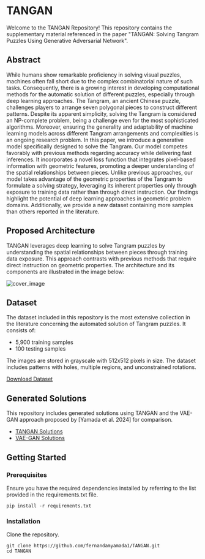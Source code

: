 # TANGAN

Welcome to the TANGAN Repository! This repository contains the supplementary material referenced in the paper "TANGAN: Solving Tangram Puzzles Using Generative Adversarial Network".

## Abstract

While humans show remarkable proficiency in solving visual puzzles, machines often fall short due to the complex combinatorial nature of such tasks. Consequently, there is a growing interest in developing computational methods for the automatic solution of different puzzles, especially through deep learning approaches. The Tangram, an ancient Chinese puzzle, challenges players to arrange seven polygonal pieces to construct different patterns. Despite its apparent simplicity, solving the Tangram is considered an NP-complete problem, being a challenge even for the most sophisticated algorithms. Moreover, ensuring the generality and adaptability of machine learning models across different Tangram arrangements and complexities is an ongoing research problem. In this paper, we introduce a generative model specifically designed to solve the Tangram. Our model competes favorably with previous methods regarding accuracy while delivering fast inferences. It incorporates a novel loss function that integrates pixel-based information with geometric features, promoting a deeper understanding of the spatial relationships between pieces. Unlike previous approaches, our model takes advantage of the geometric properties of the Tangram to formulate a solving strategy, leveraging its inherent properties only through exposure to training data rather than through direct instruction. Our findings highlight the potential of deep learning approaches in geometric problem domains. Additionally, we provide a new dataset containing more samples than others reported in the literature.

## Proposed Architecture

TANGAN leverages deep learning to solve Tangram puzzles by understanding the spatial relationships between pieces through training data exposure. This approach contrasts with previous methods that require direct instruction on geometric properties. The architecture and its components are illustrated in the image below:


![cover_image](https://github.com/fernandamyamada1/TANGAN/assets/20599223/1fb98c68-d633-42df-b7e6-8eadf9cb90ca)




## Dataset
The dataset included in this repository is the most extensive collection in the literature concerning the automated solution of Tangram puzzles. It consists of:

- 5,900 training samples
- 100 testing samples

The images are stored in grayscale with 512x512 pixels in size. The dataset includes patterns with holes, multiple regions, and unconstrained rotations.

[Download Dataset](https://github.com/fernandamyamada1/TANGAN/dataset.zip)


## Generated Solutions

This repository includes generated solutions using TANGAN and the VAE-GAN approach proposed by [Yamada et al. 2024] for comparison.

- [TANGAN Solutions](https://github.com/fernandamyamada1/TANGAN/solutions/tangan/)
- [VAE-GAN Solutions](https://github.com/fernandamyamada1/TANGAN/solutions/vaegan/)


## Getting Started

### Prerequisites
Ensure you have the required dependencies installed by referring to the list provided in the requirements.txt file.

```
pip install -r requirements.txt
```
### Installation
Clone the repository.

```
git clone https://github.com/fernandamyamada1/TANGAN.git
cd TANGAN
```




